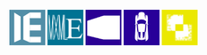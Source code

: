 <a href="https://github.com/hydroperfoxie" target="_blank"><img src="icons/ie.png" alt="IE" width="64"></a>
<a href="https://github.com/mxmlextrema" target="_blank"><img src="icons/mxmlextrema.png" alt="MXMLExtrema" width="64"></a>
<a href="https://github.com/metropicture" target="_blank"><img src="icons/metropicture.png" alt="IE" width="64"></a>
<a href="https://github.com/hydroperfox/rigidfour" target="_blank"><img src="icons/rigidfour.png" alt="Rigid Four" width="64"></a>
<a href="https://github.com/hydroperfox/pixelfusion" target="_blank"><img src="icons/pixelfusion.png" alt="Pixel Fusion" width="64"></a>
